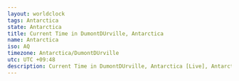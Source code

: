 ```yaml
---
layout: worldclock
tags: Antarctica
state: Antarctica
title: Current Time in DumontDUrville, Antarctica
name: Antarctica
iso: AQ
timezone: Antarctica/DumontDUrville
utc: UTC +09:48
description: Current Time in DumontDUrville, Antarctica [Live], Antarctica. Live update now time in DumontDUrville, timezone Antarctica/DumontDUrville, UTC +09:48, Country ISO code & Current Local Time.
---
```


